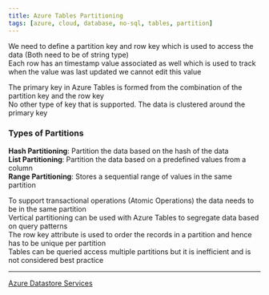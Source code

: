 ```yaml
---
title: Azure Tables Partitioning
tags: [azure, cloud, database, no-sql, tables, partition]
---
```


We need to define a partition key and row key which is used to access the data (Both need to be of string type)  
Each row has an timestamp value associated as well which is used to track when the value was last updated we cannot edit this value

The primary key in Azure Tables is formed from the combination of the partition key and the row key  
No other type of key that is supported. The data is clustered around the primary key

### Types of Partitions

**Hash Partitioning**: Partition the data based on the hash of the data  
**List Partitioning**: Partition the data based on a predefined values from a column  
**Range Partitioning**: Stores a sequential range of values in the same partition

To support transactional operations (Atomic Operations) the data needs to be in the same partition  
Vertical partitioning can be used with Azure Tables to segregate data based on query patterns  
The row key attribute is used to order the records in a partition and hence has to be unique per partition  
Tables can be queried access multiple partitions but it is inefficient and is not considered best practice

---

[Azure Datastore Services](../Azure%20Datastore%20Services.md)